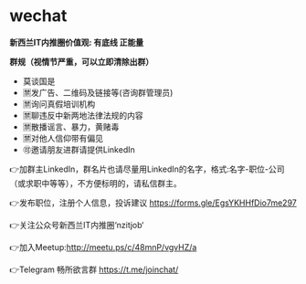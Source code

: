 # wechat
**新西兰IT内推圈价值观: 有底线 正能量**

**群规（视情节严重，可以立即清除出群）**
* 莫谈国是
* 🈲发广告、二维码及链接等(咨询群管理员)
* 🈲询问真假培训机构
* 🈲聊违反中新两地法律法规的内容
* 🈲散播谣言、暴力，黄赌毒
* 🈲对他人信仰带有偏见
* 🉑邀请朋友进群请提供LinkedIn

👉加群主LinkedIn，群名片也请尽量用LinkedIn的名字，格式:名字-职位-公司（或求职中等等），不方便标明的，请私信群主。

👉发布职位，注册个人信息，投诉建议
https://forms.gle/EgsYKHHfDio7me297

👉关注公众号新西兰IT内推圈‘nzitjob‘

👉加入Meetup:http://meetu.ps/c/48mnP/vgvHZ/a

👉Telegram 畅所欲言群
https://t.me/joinchat/
